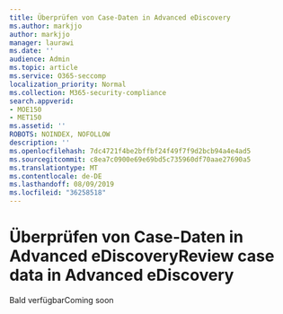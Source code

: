 ```yaml
---
title: Überprüfen von Case-Daten in Advanced eDiscovery
ms.author: markjjo
author: markjjo
manager: laurawi
ms.date: ''
audience: Admin
ms.topic: article
ms.service: O365-seccomp
localization_priority: Normal
ms.collection: M365-security-compliance
search.appverid:
- MOE150
- MET150
ms.assetid: ''
ROBOTS: NOINDEX, NOFOLLOW
description: ''
ms.openlocfilehash: 7dc4721f4be2bffbf24f49f7f9d2bcb94a4e4ad5
ms.sourcegitcommit: c8ea7c0900e69e69bd5c735960df70aae27690a5
ms.translationtype: MT
ms.contentlocale: de-DE
ms.lasthandoff: 08/09/2019
ms.locfileid: "36258518"
---
```

# <a name="review-case-data-in-advanced-ediscovery"></a><span data-ttu-id="dbc2b-102">Überprüfen von Case-Daten in Advanced eDiscovery</span><span class="sxs-lookup"><span data-stu-id="dbc2b-102">Review case data in Advanced eDiscovery</span></span>


<span data-ttu-id="dbc2b-103">Bald verfügbar</span><span class="sxs-lookup"><span data-stu-id="dbc2b-103">Coming soon</span></span>